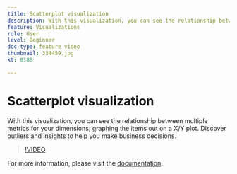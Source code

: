 ```yaml
---
title: Scatterplot visualization
description: With this visualization, you can see the relationship between multiple metrics for your dimensions, graphing the items out on a X/Y plot. Discover outliers and insights to help you make business decisions.
feature: Visualizations
role: User
level: Beginner
doc-type: feature video
thumbnail: 334459.jpg
kt: 8188

---
```


# Scatterplot visualization

With this visualization, you can see the relationship between multiple metrics for your dimensions, graphing the items out on a X/Y plot. Discover outliers and insights to help you make business decisions.

>[!VIDEO](https://video.tv.adobe.com/v/334459/?quality=12&learn=on)

For more information, please visit the [documentation](https://experienceleague.adobe.com/docs/analytics/analyze/analysis-workspace/visualizations/scatterplot.html?lang=en).
